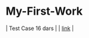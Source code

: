 # My-First-Work
| Test Case 16 dars |  | [link]([https://www.javatpoint.com/selenium-tutorial](https://docs.google.com/spreadsheets/d/1OAVv5ikaRa_4e_keOS6CjvWkBmtXd8nj/edit?usp=sharing&ouid=107468525838661515010&rtpof=true&sd=true)) |
